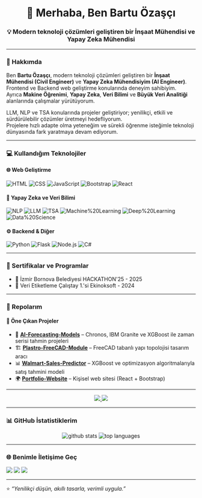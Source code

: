 <h1 align="center">👋 Merhaba, Ben Bartu Özaşçı</h1>
<h3 align="center">💡 Modern teknoloji çözümleri geliştiren bir İnşaat Mühendisi ve Yapay Zeka Mühendisi</h3>

---

### 🧠 Hakkımda

Ben **Bartu Özaşçı**, modern teknoloji çözümleri geliştiren bir **İnşaat Mühendisi (Civil Engineer)** ve **Yapay Zeka Mühendisiyim (AI Engineer)**.  
Frontend ve Backend web geliştirme konularında deneyim sahibiyim.  
Ayrıca **Makine Öğrenimi**, **Yapay Zeka**, **Veri Bilimi** ve **Büyük Veri Analitiği** alanlarında çalışmalar yürütüyorum.  

LLM, NLP ve TSA konularında projeler geliştiriyor; yenilikçi, etkili ve sürdürülebilir çözümler üretmeyi hedefliyorum.  
Projelere hızlı adapte olma yeteneğim ve sürekli öğrenme isteğimle teknoloji dünyasında fark yaratmaya devam ediyorum.

---

### 💻 Kullandığım Teknolojiler

#### 🌐 Web Geliştirme
![HTML](https://img.shields.io/badge/HTML5-E34F26?style=for-the-badge&logo=html5&logoColor=white)
![CSS](https://img.shields.io/badge/CSS3-1572B6?style=for-the-badge&logo=css3&logoColor=white)
![JavaScript](https://img.shields.io/badge/JavaScript-F7DF1E?style=for-the-badge&logo=javascript&logoColor=black)
![Bootstrap](https://img.shields.io/badge/Bootstrap-7952B3?style=for-the-badge&logo=bootstrap&logoColor=white)
![React](https://img.shields.io/badge/React-20232A?style=for-the-badge&logo=react&logoColor=61DAFB)


#### 🤖 Yapay Zeka ve Veri Bilimi
![NLP](https://img.shields.io/badge/NLP%20(Natural%20Language%20Processing)-4B8BBE?style=for-the-badge&logo=semanticweb&logoColor=white)
![LLM](https://img.shields.io/badge/LLM%20(Large%20Language%20Models)-FF6F00?style=for-the-badge&logo=openai&logoColor=white)
![TSA](https://img.shields.io/badge/TSA%20(Time%20Series%20Analysis)-00897B?style=for-the-badge&logo=clockify&logoColor=white)
![Machine%20Learning](https://img.shields.io/badge/Machine%20Learning-9C27B0?style=for-the-badge&logo=python&logoColor=white)
![Deep%20Learning](https://img.shields.io/badge/Deep%20Learning-1976D2?style=for-the-badge&logo=neural-network&logoColor=white)
![Data%20Science](https://img.shields.io/badge/Data%20Science-2E7D32?style=for-the-badge&logo=databricks&logoColor=white)


#### ⚙️ Backend & Diğer
![Python](https://img.shields.io/badge/Python-3776AB?style=for-the-badge&logo=python&logoColor=white)
![Flask](https://img.shields.io/badge/Flask-000000?style=for-the-badge&logo=flask&logoColor=white)
![Node.js](https://img.shields.io/badge/Node.js-339933?style=for-the-badge&logo=node.js&logoColor=white)
![C#](https://img.shields.io/badge/C%23-239120?style=for-the-badge&logo=c-sharp&logoColor=white)

---


### 📜 Sertifikalar ve Programlar

<!-- Buraya sertifikalarını, eğitim programlarını veya kurslarını yazabilirsin -->
- 📘 İzmir Bornova Belediyesi HACKATHON'25 - 2025
- 🤖 Veri Etiketleme Çalıştay 1.'si Ekinoksoft - 2024


---

### 📂 Repolarım

<!-- Sabit öne çıkan projelerini el ile listeleyebilirsin -->
#### 🌟 Öne Çıkan Projeler
- 🧩 [**AI-Forecasting-Models**](https://github.com/bartuozasci/AI-Forecasting-Models) – Chronos, IBM Granite ve XGBoost ile zaman serisi tahmin projeleri  
- 🏗️ [**Plastro-FreeCAD-Module**](https://github.com/bartuozasci/Plastro-FreeCAD-Module) – FreeCAD tabanlı yapı topolojisi tasarım aracı  
- 📊 [**Walmart-Sales-Predictor**](https://github.com/bartuozasci/Walmart-Sales-Predictor) – XGBoost ve optimizasyon algoritmalarıyla satış tahmini modeli  
- 🌍 [**Portfolio-Website**](https://github.com/bartuozasci/Portfolio-Website) – Kişisel web sitesi (React + Bootstrap)

---

<!-- Otomatik olarak en popüler repolarını gösteren GitHub widget -->
<p align="center">
  <a href="https://github.com/bartuozasci?tab=repositories">
    <img src="https://github-readme-stats.vercel.app/api/pin/?username=bartuozasci&repo=AI-Forecasting-Models&theme=tokyonight" />
    <img src="https://github-readme-stats.vercel.app/api/pin/?username=bartuozasci&repo=Walmart-Sales-Predictor&theme=tokyonight" />
  </a>
</p>

---


### 📊 GitHub İstatistiklerim

<p align="center">
  <img src="https://github-readme-stats.vercel.app/api?username=bartuozasci&show_icons=true&theme=tokyonight" alt="github stats" />
  <img src="https://github-readme-stats.vercel.app/api/top-langs/?username=bartuozasci&layout=compact&theme=tokyonight" alt="top languages" />
</p>

---

### 🌐 Benimle İletişime Geç
<p align="left">
  <a href="mailto:bartuozasci@gmail.com"><img src="https://img.shields.io/badge/Gmail-D14836?style=for-the-badge&logo=gmail&logoColor=white"/></a>
  <a href="https://www.linkedin.com/in/bartu-%C3%B6za%C5%9F%C3%A7%C4%B1-522679271?utm_source=share&utm_campaign=share_via&utm_content=profile&utm_medium=ios_app"><img src="https://img.shields.io/badge/LinkedIn-0077B5?style=for-the-badge&logo=linkedin&logoColor=white"/></a>
  <a href="https://bartuozasciwebsite.netlify.app"><img src="https://img.shields.io/badge/Website-000000?style=for-the-badge&logo=about.me&logoColor=white"/></a>
</p>

---

⭐ *“Yenilikçi düşün, akıllı tasarla, verimli uygula.”*  
